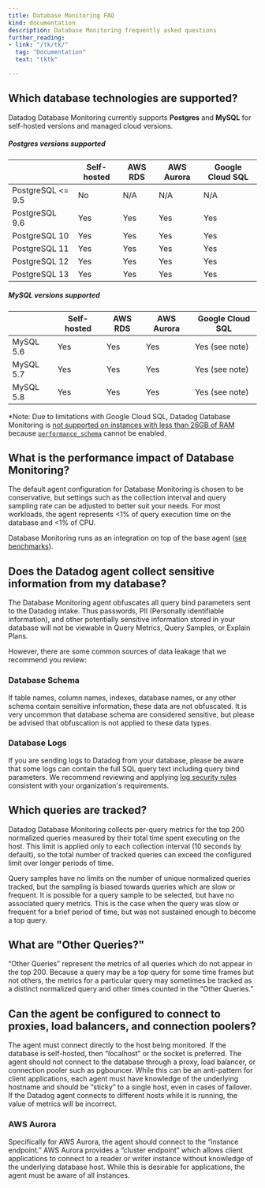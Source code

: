 ```yaml
---
title: Database Monitoring FAQ
kind: documentation
description: Database Monitoring frequently asked questions
further_reading:
- link: "/tk/tk/"
  tag: "Documentation"
  text: "tktk"

---
```


## Which database technologies are supported?

Datadog Database Monitoring currently supports **Postgres** and **MySQL** for self-hosted versions and managed cloud versions.

##### Postgres versions supported

|  | Self-hosted | AWS RDS | AWS Aurora | Google Cloud SQL |
|--|------------|---------|------------|------------------|
| PostgreSQL <= 9.5 | No | N/A | N/A | N/A |
| PostgreSQL 9.6 | Yes | Yes | Yes | Yes |
| PostgreSQL 10 | Yes | Yes | Yes | Yes |
| PostgreSQL 11 | Yes | Yes | Yes | Yes |
| PostgreSQL 12 | Yes | Yes | Yes | Yes |
| PostgreSQL 13 | Yes | Yes | Yes | Yes |

##### MySQL versions supported

|  | Self-hosted | AWS RDS | AWS Aurora | Google Cloud SQL |
|--|------------|---------|------------|------------------|
| MySQL 5.6 | Yes | Yes | Yes | Yes (see note) |
| MySQL 5.7 | Yes | Yes | Yes | Yes (see note) |
| MySQL 5.8 | Yes | Yes | Yes | Yes (see note) |


*Note: Due to limitations with Google Cloud SQL, Datadog Database Monitoring is [not supported on instances with less than 26GB of RAM][1] because [`performance_schema`][2] cannot be enabled.

## What is the performance impact of Database Monitoring?

The default agent configuration for Database Monitoring is chosen to be conservative, but settings such as the collection interval and query sampling rate can be adjusted to better suit your needs. For most workloads, the agent represents <1% of query execution time on the database and <1% of CPU.

Database Monitoring runs as an integration on top of the base agent ([see benchmarks][3]).

## Does the Datadog agent collect sensitive information from my database?

The Database Monitoring agent obfuscates all query bind parameters sent to the Datadog intake. Thus passwords, PII (Personally identifiable information), and other potentially sensitive information stored in your database will not be viewable in Query Metrics, Query Samples, or Explain Plans.

However, there are some common sources of data leakage that we recommend you review:

### Database Schema

If table names, column names, indexes, database names, or any other schema contain sensitive information, these data are not obfuscated. It is very uncommon that database schema are considered sensitive, but please be advised that obfuscation is not applied to these data types.

### Database Logs

If you are sending logs to Datadog from your database, please be aware that some logs can contain the full SQL query text including query bind parameters. We recommend reviewing and applying [log security rules][4] consistent with your organization's requirements.


## Which queries are tracked?

Datadog Database Monitoring collects per-query metrics for the top 200 normalized queries measured by their total time spent executing on the host. This limit is applied only to each collection interval (10 seconds by default), so the total number of tracked queries can exceed the configured limit over longer periods of time.

Query samples have no limits on the number of unique normalized queries tracked, but the sampling is biased towards queries which are slow or frequent. It is possible for a query sample to be selected, but have no associated query metrics. This is the case when the query was slow or frequent for a brief period of time, but was not sustained enough to become a top query.

## What are "Other Queries?"

“Other Queries” represent the metrics of all queries which do not appear in the top 200. Because a query may be a top query for some time frames but not others, the metrics for a particular query may sometimes be tracked as a distinct normalized query and other times counted in the “Other Queries.”


## Can the agent be configured to connect to proxies, load balancers, and connection poolers?

The agent must connect directly to the host being monitored. If the database is self-hosted, then “localhost” or the socket is preferred. The agent should not connect to the database through a proxy, load balancer, or connection pooler such as pgbouncer. While this can be an anti-pattern for client applications, each agent must have knowledge of the underlying hostname and should be “sticky” to a single host, even in cases of failover. If the Datadog agent connects to different hosts while it is running, the value of metrics will be incorrect.

### AWS Aurora

Specifically for AWS Aurora, the agent should connect to the “instance endpoint.”  AWS Aurora provides a “cluster endpoint” which allows client applications to connect to a reader or writer instance without knowledge of the underlying database host. While this is desirable for applications, the agent must be aware of all instances.

[1]: https://cloud.google.com/sql/docs/mysql/flags#tips-performance-schema
[2]: https://dev.mysql.com/doc/refman/8.0/en/performance-schema.html
[3]: /agent/basic_agent_usage#agent-overhead
[4]: /security/logs/
